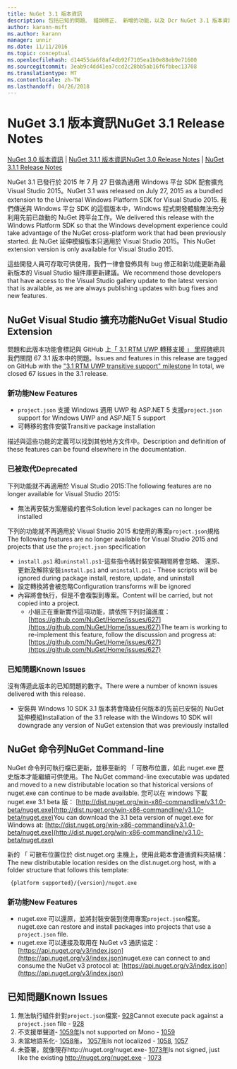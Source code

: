 ```yaml
---
title: NuGet 3.1 版本資訊
description: 包括已知的問題、 錯誤修正、 新增的功能，以及 Dcr NuGet 3.1 版本資訊。
author: karann-msft
ms.author: karann
manager: unnir
ms.date: 11/11/2016
ms.topic: conceptual
ms.openlocfilehash: d14455da6f8af4db92f7105ea1b0e88eb9e71600
ms.sourcegitcommit: 3eab9c4dd41ea7ccd2c28bb5ab16f6fbbec13708
ms.translationtype: MT
ms.contentlocale: zh-TW
ms.lasthandoff: 04/26/2018
---
```

# <a name="nuget-31-release-notes"></a><span data-ttu-id="21969-103">NuGet 3.1 版本資訊</span><span class="sxs-lookup"><span data-stu-id="21969-103">NuGet 3.1 Release Notes</span></span>

<span data-ttu-id="21969-104">[NuGet 3.0 版本資訊](../release-notes/nuget-3.0.0.md) | [NuGet 3.1.1 版本資訊](../release-notes/nuget-3.1.1.md)</span><span class="sxs-lookup"><span data-stu-id="21969-104">[NuGet 3.0 Release Notes](../release-notes/nuget-3.0.0.md) | [NuGet 3.1.1 Release Notes](../release-notes/nuget-3.1.1.md)</span></span>

<span data-ttu-id="21969-105">NuGet 3.1 已發行於 2015 年 7 月 27 日做為通用 Windows 平台 SDK 配套擴充 Visual Studio 2015。</span><span class="sxs-lookup"><span data-stu-id="21969-105">NuGet 3.1 was released on July 27, 2015 as a bundled extension to the Universal Windows Platform SDK for Visual Studio 2015.</span></span> <span data-ttu-id="21969-106">我們傳送與 Windows 平台 SDK 的這個版本中，Windows 程式開發體驗無法充分利用先前已啟動的 NuGet 跨平台工作。</span><span class="sxs-lookup"><span data-stu-id="21969-106">We delivered this release with the Windows Platform SDK so that the Windows development experience could take advantage of the NuGet cross-platform work that had been previously started.</span></span> <span data-ttu-id="21969-107">此 NuGet 延伸模組版本只適用於 Visual Studio 2015。</span><span class="sxs-lookup"><span data-stu-id="21969-107">This NuGet extension version is only available for Visual Studio 2015.</span></span>

<span data-ttu-id="21969-108">這些開發人員可存取可供使用，我們一律會發佈具有 bug 修正和新功能更新為最新版本的 Visual Studio 組件庫更新建議。</span><span class="sxs-lookup"><span data-stu-id="21969-108">We recommend those developers that have access to the Visual Studio gallery update to the latest version that is available, as we are always publishing updates with bug fixes and new features.</span></span>

## <a name="nuget-visual-studio-extension"></a><span data-ttu-id="21969-109">NuGet Visual Studio 擴充功能</span><span class="sxs-lookup"><span data-stu-id="21969-109">NuGet Visual Studio Extension</span></span>

<span data-ttu-id="21969-110">問題和此版本功能會標記與 GitHub 上[「 3.1 RTM UWP 轉移支援 」 里程碑](https://github.com/NuGet/Home/issues?utf8=%E2%9C%93&q=is%3Aclosed+milestone%3A%223.1+RTM+UWP+transitive+support%22+)總共我們關閉 67 3.1 版本中的問題。</span><span class="sxs-lookup"><span data-stu-id="21969-110">Issues and features in this release are tagged on GitHub with the ["3.1 RTM UWP transitive support" milestone](https://github.com/NuGet/Home/issues?utf8=%E2%9C%93&q=is%3Aclosed+milestone%3A%223.1+RTM+UWP+transitive+support%22+)  In total, we closed 67 issues in the 3.1 release.</span></span>

### <a name="new-features"></a><span data-ttu-id="21969-111">新功能</span><span class="sxs-lookup"><span data-stu-id="21969-111">New Features</span></span>

* <span data-ttu-id="21969-112">`project.json` 支援 Windows 適用 UWP 和 ASP.NET 5 支援</span><span class="sxs-lookup"><span data-stu-id="21969-112">`project.json` support for Windows UWP and ASP.NET 5 support</span></span>
* <span data-ttu-id="21969-113">可轉移的套件安裝</span><span class="sxs-lookup"><span data-stu-id="21969-113">Transitive package installation</span></span>

<span data-ttu-id="21969-114">描述與這些功能的定義可以找到其他地方文件中。</span><span class="sxs-lookup"><span data-stu-id="21969-114">Description and definition of these features can be found elsewhere in the documentation.</span></span>

### <a name="deprecated"></a><span data-ttu-id="21969-115">已被取代</span><span class="sxs-lookup"><span data-stu-id="21969-115">Deprecated</span></span>

<span data-ttu-id="21969-116">下列功能就不再適用於 Visual Studio 2015:</span><span class="sxs-lookup"><span data-stu-id="21969-116">The following features are no longer available for Visual Studio 2015:</span></span>

* <span data-ttu-id="21969-117">無法再安裝方案層級的套件</span><span class="sxs-lookup"><span data-stu-id="21969-117">Solution level packages can no longer be installed</span></span>

<span data-ttu-id="21969-118">下列的功能就不再適用於 Visual Studio 2015 和使用的專案`project.json`規格</span><span class="sxs-lookup"><span data-stu-id="21969-118">The following features are no longer available for Visual Studio 2015 and projects that use the `project.json` specification</span></span>

* <span data-ttu-id="21969-119">`install.ps1` 和`uninstall.ps1`-這些指令碼封裝安裝期間將會忽略、 還原、 更新及解除安裝</span><span class="sxs-lookup"><span data-stu-id="21969-119">`install.ps1` and `uninstall.ps1` - These scripts will be ignored during package install, restore, update, and uninstall</span></span>
* <span data-ttu-id="21969-120">設定轉換將會被忽略</span><span class="sxs-lookup"><span data-stu-id="21969-120">Configuration transforms will be ignored</span></span>
* <span data-ttu-id="21969-121">內容將會執行，但是不會複製到專案。</span><span class="sxs-lookup"><span data-stu-id="21969-121">Content will be carried, but not copied into a project.</span></span>
    * <span data-ttu-id="21969-122">小組正在重新實作這項功能，請依照下列討論進度： [https://github.com/NuGet/Home/issues/627](https://github.com/NuGet/Home/issues/627)</span><span class="sxs-lookup"><span data-stu-id="21969-122">The team is working to re-implement this feature, follow the discussion and progress at: [https://github.com/NuGet/Home/issues/627](https://github.com/NuGet/Home/issues/627)</span></span>


### <a name="known-issues"></a><span data-ttu-id="21969-123">已知問題</span><span class="sxs-lookup"><span data-stu-id="21969-123">Known Issues</span></span>

<span data-ttu-id="21969-124">沒有傳遞此版本的已知問題的數字。</span><span class="sxs-lookup"><span data-stu-id="21969-124">There were a number of known issues delivered with this release.</span></span>

* <span data-ttu-id="21969-125">安裝與 Windows 10 SDK 3.1 版本將會降級任何版本的先前已安裝的 NuGet 延伸模組</span><span class="sxs-lookup"><span data-stu-id="21969-125">Installation of the 3.1 release with the Windows 10 SDK will downgrade any version of NuGet extension that was previously installed</span></span>

## <a name="nuget-command-line"></a><span data-ttu-id="21969-126">NuGet 命令列</span><span class="sxs-lookup"><span data-stu-id="21969-126">NuGet Command-line</span></span>

<span data-ttu-id="21969-127">NuGet 命令列可執行檔已更新，並移至新的 「 可散布位置，如此 nuget.exe 歷史版本才能繼續可供使用。</span><span class="sxs-lookup"><span data-stu-id="21969-127">The NuGet command-line executable was updated and moved to a new distributable location so that historical versions of nuget.exe can continue to be made available.</span></span>  <span data-ttu-id="21969-128">您可以在 windows 下載 nuget.exe 3.1 beta 版： [http://dist.nuget.org/win-x86-commandline/v3.1.0-beta/nuget.exe](http://dist.nuget.org/win-x86-commandline/v3.1.0-beta/nuget.exe)</span><span class="sxs-lookup"><span data-stu-id="21969-128">You can download the 3.1 beta version of nuget.exe for Windows at: [http://dist.nuget.org/win-x86-commandline/v3.1.0-beta/nuget.exe](http://dist.nuget.org/win-x86-commandline/v3.1.0-beta/nuget.exe)</span></span>

<span data-ttu-id="21969-129">新的 「 可散布位置位於 dist.nuget.org 主機上，使用此範本會遵循資料夾結構：</span><span class="sxs-lookup"><span data-stu-id="21969-129">The new distributable location resides on the dist.nuget.org host, with a folder structure that follows this template:</span></span>

     {platform supported}/{version}/nuget.exe

### <a name="new-features"></a><span data-ttu-id="21969-130">新功能</span><span class="sxs-lookup"><span data-stu-id="21969-130">New Features</span></span>

* <span data-ttu-id="21969-131">nuget.exe 可以還原，並將封裝安裝到使用專案`project.json`檔案。</span><span class="sxs-lookup"><span data-stu-id="21969-131">nuget.exe can restore and install packages into projects that use a `project.json` file.</span></span>
* <span data-ttu-id="21969-132">nuget.exe 可以連接及取用在 NuGet v3 通訊協定： [https://api.nuget.org/v3/index.json](https://api.nuget.org/v3/index.json)</span><span class="sxs-lookup"><span data-stu-id="21969-132">nuget.exe can connect to and consume the NuGet v3 protocol at: [https://api.nuget.org/v3/index.json](https://api.nuget.org/v3/index.json)</span></span>

## <a name="known-issues"></a><span data-ttu-id="21969-133">已知問題</span><span class="sxs-lookup"><span data-stu-id="21969-133">Known Issues</span></span> ##

1.    <span data-ttu-id="21969-134">無法執行組件針對`project.json`檔案- [928](https://github.com/NuGet/Home/issues/928)</span><span class="sxs-lookup"><span data-stu-id="21969-134">Cannot execute pack against a `project.json` file - [928](https://github.com/NuGet/Home/issues/928)</span></span>
2.    <span data-ttu-id="21969-135">不支援單聲道- [1059年](https://github.com/NuGet/Home/issues/1059)</span><span class="sxs-lookup"><span data-stu-id="21969-135">Is not supported on Mono - [1059](https://github.com/NuGet/Home/issues/1059)</span></span>
3.    <span data-ttu-id="21969-136">未當地語系化- [1058年](https://github.com/NuGet/Home/issues/1058)， [1057年](https://github.com/NuGet/Home/issues/1057)</span><span class="sxs-lookup"><span data-stu-id="21969-136">Is not localized - [1058](https://github.com/NuGet/Home/issues/1058),   [1057](https://github.com/NuGet/Home/issues/1057)</span></span>
4.    <span data-ttu-id="21969-137">未簽署，就像現存http://nuget.org/nuget.exe- [1073年](https://github.com/NuGet/Home/issues/1073)</span><span class="sxs-lookup"><span data-stu-id="21969-137">Is not signed, just like the existing http://nuget.org/nuget.exe - [1073](https://github.com/NuGet/Home/issues/1073)</span></span>

